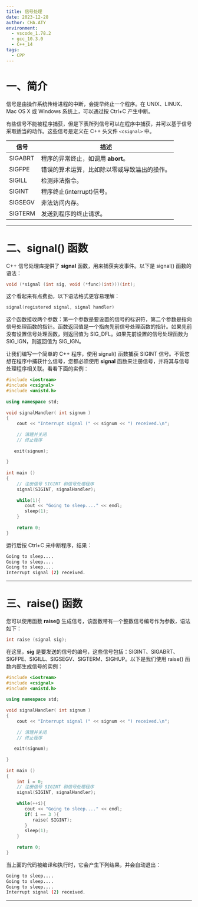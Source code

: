 ```yaml
---
title: 信号处理
date: 2023-12-28
author: CHA.ATY
environment:
  - vscode_1.78.2
  - gcc_10.3.0
  - C++_14
tags:
  - CPP
---
```


# 一、简介

信号是由操作系统传给进程的中断，会提早终止一个程序。在 UNIX、LINUX、Mac OS X 或 Windows 系统上，可以通过按 Ctrl+C 产生中断。

有些信号不能被程序捕获，但是下表所列信号可以在程序中捕获，并可以基于信号采取适当的动作。这些信号是定义在 C++ 头文件 `<csignal>` 中。

|信号|描述|
|---|---|
|SIGABRT|程序的异常终止，如调用 **abort**。|
|SIGFPE|错误的算术运算，比如除以零或导致溢出的操作。|
|SIGILL|检测非法指令。|
|SIGINT|程序终止(interrupt)信号。|
|SIGSEGV|非法访问内存。|
|SIGTERM|发送到程序的终止请求。|

---

# 二、signal() 函数

C++ 信号处理库提供了 **signal** 函数，用来捕获突发事件。以下是 signal() 函数的语法：

```cpp
void (*signal (int sig, void (*func)(int)))(int); 
```

这个看起来有点费劲，以下语法格式更容易理解：

```cpp
signal(registered signal, signal handler)
```

这个函数接收两个参数：第一个参数是要设置的信号的标识符，第二个参数是指向信号处理函数的指针。函数返回值是一个指向先前信号处理函数的指针。如果先前没有设置信号处理函数，则返回值为 SIG_DFL。如果先前设置的信号处理函数为 SIG_IGN，则返回值为 SIG_IGN。

让我们编写一个简单的 C++ 程序，使用 signal() 函数捕获 SIGINT 信号。不管您想在程序中捕获什么信号，您都必须使用 **signal** 函数来注册信号，并将其与信号处理程序相关联。看看下面的实例：

```cpp
#include <iostream>
#include <csignal>
#include <unistd.h>
 
using namespace std;
 
void signalHandler( int signum )
{
    cout << "Interrupt signal (" << signum << ") received.\n";
 
    // 清理并关闭
    // 终止程序  
 
   exit(signum);  
 
}
 
int main ()
{
    // 注册信号 SIGINT 和信号处理程序
    signal(SIGINT, signalHandler);  
 
    while(1){
       cout << "Going to sleep...." << endl;
       sleep(1);
    }
 
    return 0;
}
```

运行后按 Ctrl+C 来中断程序，结果：
```bash
Going to sleep....
Going to sleep....
Going to sleep....
Interrupt signal (2) received.
```

---

# 三、raise() 函数

您可以使用函数 **raise()** 生成信号，该函数带有一个整数信号编号作为参数，语法如下：

```cpp
int raise (signal sig);
```

在这里，**sig** 是要发送的信号的编号，这些信号包括：SIGINT、SIGABRT、SIGFPE、SIGILL、SIGSEGV、SIGTERM、SIGHUP。以下是我们使用 raise() 函数内部生成信号的实例：

```cpp
#include <iostream>
#include <csignal>
#include <unistd.h>
 
using namespace std;
 
void signalHandler( int signum )
{
    cout << "Interrupt signal (" << signum << ") received.\n";
 
    // 清理并关闭
    // 终止程序 
 
   exit(signum);  
 
}
 
int main ()
{
    int i = 0;
    // 注册信号 SIGINT 和信号处理程序
    signal(SIGINT, signalHandler);  
 
    while(++i){
       cout << "Going to sleep...." << endl;
       if( i == 3 ){
          raise( SIGINT);
       }
       sleep(1);
    }
 
    return 0;
}
```
当上面的代码被编译和执行时，它会产生下列结果，并会自动退出：
```bash
Going to sleep....
Going to sleep....
Going to sleep....
Interrupt signal (2) received.
```

---